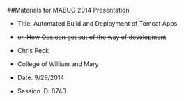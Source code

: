 ##Materials for MABUG 2014 Presentation

* Title: Automated Build and Deployment of Tomcat Apps
* ~~or, How Ops can get out of the way of development~~

* Chris Peck
* College of William and Mary
* Date: 9/29/2014
* Session ID: 8743



